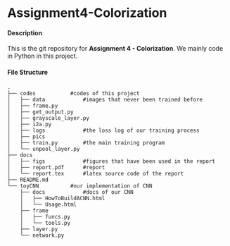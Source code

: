 # Assignment4-Colorization

#### Description  
This is the git repository for **Assignment 4 - Colorization**. We mainly code in Python in this project.

#### File Structure  
```
.
├── codes			#codes of this project
│   ├── data			#images that never been trained before
│   ├── frame.py
│   ├── get_output.py
│   ├── grayscale_layer.py
│   ├── i2a.py
│   ├── logs			#the loss log of our training process
│   ├── pics
│   ├── train.py		#the main training program
│   └── unpool_layer.py
├── docs
│   ├── figs			#figures that have been used in the report
│   ├── report.pdf		#report
│   └── report.tex		#latex source code of the report
├── README.md
└── toyCNN			#our implementation of CNN
    ├── docs			#docs of our CNN
    │   ├── HowToBuildACNN.html
    │   └── Usage.html
    ├── frame
    │   ├── funcs.py
    │   └── tools.py
    ├── layer.py
    └── network.py
```
